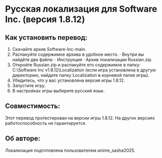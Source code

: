 # Русская локализация для Software Inc. (версия 1.8.12)

## Как установить перевод:
1. Скачайте архив Software-Inc-main.
2. Распакуйте содержимое архива в удобное место.
  · Внутри вы найдёте два файла:
   · Инструкция
   · Архив локализации Russian.zip.
3. Откройте Russian.zip и распакуйте его содержимое в папку:
C:\Software Inc v1.8.12\Localization
(если игра установлена в другую директорию, найдите папку Localization в корневой папке игры).
4. Убедитесь, что у вас установлена версия игры 1.8.12.
5. Запустите игру.
6. В настройках игры выберите русский язык.

## Совместимость:
Этот перевод протестирован на версии игры 1.8.12. На других версиях работоспособность не гарантируется.

## Об авторе:
Локализация подготовлена пользователем anime_sasha2025.
